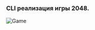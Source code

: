 ### CLI реализация игры 2048.
![Game](https://user-images.githubusercontent.com/45241991/183293149-5b9f5028-1664-4b41-96b3-2f3f8652cffc.png)
